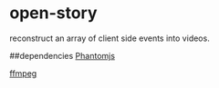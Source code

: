 # open-story
reconstruct an array of client side events into videos.

##dependencies
[Phantomjs](http://phantomjs.org/)

[ffmpeg](https://www.ffmpeg.org/)
